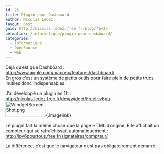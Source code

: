 ```yaml
---
id: 25
title: Plugin pour Dashboard
author: Nicolas Ledez
layout: post
guid: http://nicolas.ledez.free.fr/blog/?p=25
permalink: /informatique/plugin-pour-dashboard/
categories:
  - Informatique
  - OpenSource
  - Web
---
```

Déjà qu&rsquo;est que Dashboard : http://www.apple.com/macosx/features/dashboard/  
En gros c&rsquo;est un système de petits outils pour faire plein de petits trucs inutiles donc indispensables.

J’ai développé un plugin en 1h :  
<http://nicolas.ledez.free.fr/dev/widget/FreeIpv6pt/>  
[<img id="image24" src="2006/02/windgetscreenshot-150x145.png" alt="WindgetScreenShot.png" height="50" width="128" />][1]{.imagelink}

Le plugin fait la même chose que la page HTML d&rsquo;origine. Elle affichait un compteur qui se rafraîchissait automatiquement :  
<http://ipv6pourtous.free.fr/signataires/compteur/>

La différence, c&rsquo;est que le navigateur n&rsquo;est pas obligatoirement démarré.

 [1]: http://blog.ledez.net/wp-content/uploads/2006/02/windgetscreenshot.png "WindgetScreenShot.png"